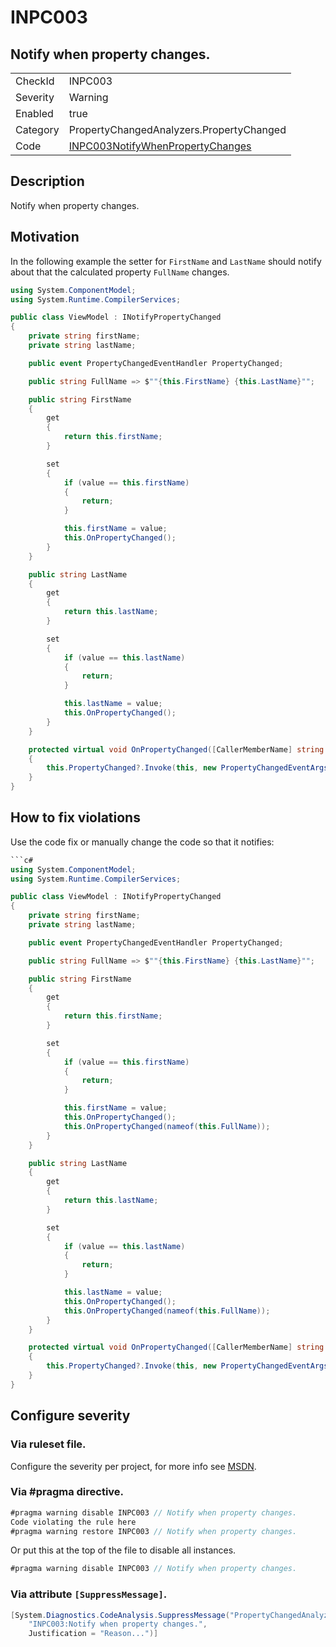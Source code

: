 # INPC003
## Notify when property changes.

<!-- start generated table -->
<table>
  <tr>
    <td>CheckId</td>
    <td>INPC003</td>
  </tr>
  <tr>
    <td>Severity</td>
    <td>Warning</td>
  </tr>
  <tr>
    <td>Enabled</td>
    <td>true</td>
  </tr>
  <tr>
    <td>Category</td>
    <td>PropertyChangedAnalyzers.PropertyChanged</td>
  </tr>
  <tr>
    <td>Code</td>
    <td><a href="https://github.com/DotNetAnalyzers/PropertyChangedAnalyzers/blob/master/PropertyChangedAnalyzers.Analyzers/INPC003NotifyWhenPropertyChanges.cs">INPC003NotifyWhenPropertyChanges</a></td>
  </tr>
</table>
<!-- end generated table -->

## Description

Notify when property changes.

## Motivation

In the following example the setter for `FirstName` and `LastName` should notify about that the calculated property `FullName` changes.

```c#
using System.ComponentModel;
using System.Runtime.CompilerServices;

public class ViewModel : INotifyPropertyChanged
{
    private string firstName;
    private string lastName;

    public event PropertyChangedEventHandler PropertyChanged;

    public string FullName => $""{this.FirstName} {this.LastName}"";

    public string FirstName
    {
        get
        {
            return this.firstName;
        }

        set
        {
            if (value == this.firstName)
            {
                return;
            }

            this.firstName = value;
            this.OnPropertyChanged();
        }
    }

    public string LastName
    {
        get
        {
            return this.lastName;
        }

        set
        {
            if (value == this.lastName)
            {
                return;
            }

            this.lastName = value;
            this.OnPropertyChanged();
        }
    }

    protected virtual void OnPropertyChanged([CallerMemberName] string propertyName = null)
    {
        this.PropertyChanged?.Invoke(this, new PropertyChangedEventArgs(propertyName));
    }
}
```

## How to fix violations

Use the code fix or manually change the code so that it notifies:

```c#
```c#
using System.ComponentModel;
using System.Runtime.CompilerServices;

public class ViewModel : INotifyPropertyChanged
{
    private string firstName;
    private string lastName;

    public event PropertyChangedEventHandler PropertyChanged;

    public string FullName => $""{this.FirstName} {this.LastName}"";

    public string FirstName
    {
        get
        {
            return this.firstName;
        }

        set
        {
            if (value == this.firstName)
            {
                return;
            }

            this.firstName = value;
            this.OnPropertyChanged();
            this.OnPropertyChanged(nameof(this.FullName));
        }
    }

    public string LastName
    {
        get
        {
            return this.lastName;
        }

        set
        {
            if (value == this.lastName)
            {
                return;
            }

            this.lastName = value;
            this.OnPropertyChanged();
            this.OnPropertyChanged(nameof(this.FullName));
        }
    }

    protected virtual void OnPropertyChanged([CallerMemberName] string propertyName = null)
    {
        this.PropertyChanged?.Invoke(this, new PropertyChangedEventArgs(propertyName));
    }
}
```

<!-- start generated config severity -->
## Configure severity

### Via ruleset file.

Configure the severity per project, for more info see [MSDN](https://msdn.microsoft.com/en-us/library/dd264949.aspx).

### Via #pragma directive.
```C#
#pragma warning disable INPC003 // Notify when property changes.
Code violating the rule here
#pragma warning restore INPC003 // Notify when property changes.
```

Or put this at the top of the file to disable all instances.
```C#
#pragma warning disable INPC003 // Notify when property changes.
```

### Via attribute `[SuppressMessage]`.

```C#
[System.Diagnostics.CodeAnalysis.SuppressMessage("PropertyChangedAnalyzers.PropertyChanged", 
    "INPC003:Notify when property changes.", 
    Justification = "Reason...")]
```
<!-- end generated config severity -->